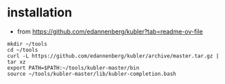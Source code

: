 # installation
- from https://github.com/edannenberg/kubler?tab=readme-ov-file
```
mkdir ~/tools
cd ~/tools
curl -L https://github.com/edannenberg/kubler/archive/master.tar.gz | tar xz
export PATH=$PATH:~/tools/kubler-master/bin
source ~/tools/kubler-master/lib/kubler-completion.bash 

```
